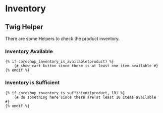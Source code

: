 # Inventory

## Twig Helper

There are some Helpers to check the product inventory.

### Inventory Available

```twig
{% if coreshop_inventory_is_available(product) %}
    {# show cart button since there is at least one item available #}
{% endif %}
```

### Inventory is Sufficient

```twig
{% if coreshop_inventory_is_sufficient(product, 10) %}
    {# do something here since there are at least 10 items available #}
{% endif %}
```
